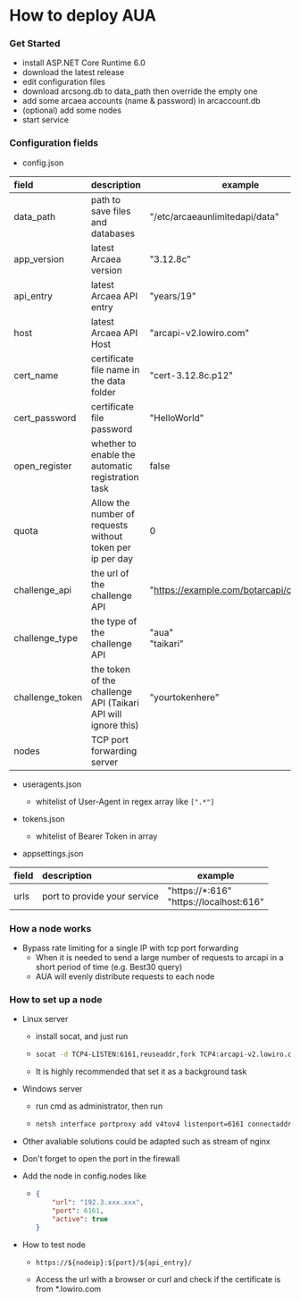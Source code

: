# How to deploy AUA

### Get Started

* install ASP.NET Core Runtime 6.0
* download the latest release
* edit configuration files
* download arcsong.db to data_path then override the empty one
* add some arcaea accounts (name & password) in arcaccount.db
* (optional) add some nodes
* start service

### Configuration fields

* config.json

| field           | description                                                   | example                                   |
|:----------------|:--------------------------------------------------------------|-------------------------------------------|
| data_path       | path to save files and databases                              | "/etc/arcaeaunlimitedapi/data"            |
| app_version     | latest Arcaea version                                         | "3.12.8c"                                 |
| api_entry       | latest Arcaea API entry                                       | "years/19"                                |
| host            | latest Arcaea API Host                                        | "arcapi-v2.lowiro.com"                    |
| cert_name       | certificate file name in the data folder                      | "cert-3.12.8c.p12"                        |
| cert_password   | certificate file password                                     | "HelloWorld"                              |
| open_register   | whether to enable the automatic registration task             | false                                     |
| quota           | Allow the number of requests without token per ip per day     | 0                                         |
| challenge_api   | the url of the challenge API                                  | "https://example.com/botarcapi/challenge" |
| challenge_type  | the type of the challenge API                                 | "aua" <br/> "taikari"                     |
| challenge_token | the token of the challenge API (Taikari API will ignore this) | "yourtokenhere"                           |
| nodes           | TCP port forwarding server                                    |                                           |

* useragents.json
  *  whitelist of User-Agent in regex array like `[".*"]`

* tokens.json
  *  whitelist of Bearer Token in array

* appsettings.json

| field | description                  | example                                       |
|:------|:-----------------------------|-----------------------------------------------|
| urls  | port to provide your service | "https://*:616" <br/> "https://localhost:616" |

### How a node works

* Bypass rate limiting for a single IP with tcp port forwarding
  * When it is needed to send a large number of requests to arcapi in a short period of time (e.g. Best30 query)
  * AUA will evenly distribute requests to each node

### How to set up a node

* Linux server
  * install socat, and just run
  * ```bash
    socat -d TCP4-LISTEN:6161,reuseaddr,fork TCP4:arcapi-v2.lowiro.com:443
    ```
  * It is highly recommended that set it as a background task


* Windows server
  * run cmd as administrator, then run
  * ```bash
    netsh interface portproxy add v4tov4 listenport=6161 connectaddress=arcapi-v2.lowiro.com connectport=443
    ```

* Other avaliable solutions could be adapted such as stream of nginx


* Don't forget to open the port in the firewall


* Add the node in config.nodes like
  * ```json
    {
        "url": "192.3.xxx.xxx",
        "port": 6161, 
        "active": true
    }
    ```

* How to test node
  * ```
    https://${nodeip}:${port}/${api_entry}/
    ```
  * Access the url with a browser or curl and check if the certificate is from *.lowiro.com 

